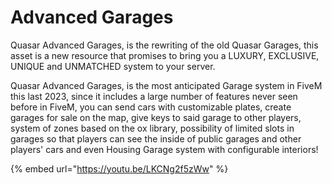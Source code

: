 # Advanced Garages

Quasar Advanced Garages, is the rewriting of the old Quasar Garages, this asset is a new resource that promises to bring you a LUXURY, EXCLUSIVE, UNIQUE and UNMATCHED system to your server.

Quasar Advanced Garages, is the most anticipated Garage system in FiveM this last 2023, since it includes a large number of features never seen before in FiveM, you can send cars with customizable plates, create garages for sale on the map, give keys to said garage to other players, system of zones based on the ox library, possibility of limited slots in garages so that players can see the inside of public garages and other players' cars and even Housing Garage system with configurable interiors!

{% embed url="https://youtu.be/LKCNg2f5zWw" %}
